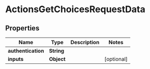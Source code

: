 

# ActionsGetChoicesRequestData


## Properties

| Name | Type | Description | Notes |
|------------ | ------------- | ------------- | -------------|
|**authentication** | **String** |  |  |
|**inputs** | **Object** |  |  [optional] |



